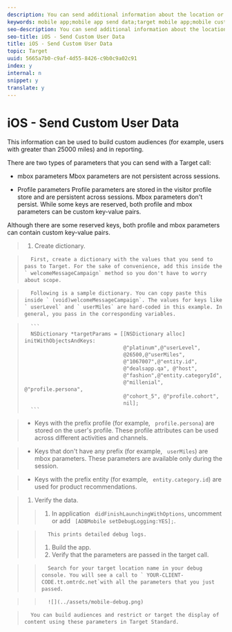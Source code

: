 ```yaml
---
description: You can send additional information about the location or the user to Target as name-value pairs.
keywords: mobile app;mobile app send data;target mobile app;mobile custom user data;mobile app custom data
seo-description: You can send additional information about the location or the user to Target as name-value pairs.
seo-title: iOS - Send Custom User Data
title: iOS - Send Custom User Data
topic: Target
uuid: 5665a7b0-c9af-4d55-8426-c9b0c9a02c91
index: y
internal: n
snippet: y
translate: y
---
```


# iOS - Send Custom User Data

This information can be used to build custom audiences (for example, users with greater than 25000 miles) and in reporting. 

There are two types of parameters that you can send with a Target call: 


* mbox parameters Mbox parameters are not persistent across sessions. 

* Profile parameters Profile parameters are stored in the visitor profile store and are persistent across sessions. Mbox parameters don't persist. While some keys are reserved, both profile and mbox parameters can be custom key-value pairs. 



Although there are some reserved keys, both profile and mbox parameters can contain custom key-value pairs. 

>1. Create dictionary.

>       First, create a dictionary with the values that you send to pass to Target. For the sake of convenience, add this inside the ` welcomeMessageCampaign` method so you don't have to worry about scope. 

>       Following is a sample dictionary. You can copy paste this inside ` (void)welcomeMessageCampaign`. The values for keys like ` userLevel` and ` userMiles` are hard-coded in this example. In general, you pass in the corresponding variables. 

>    
>       ```
>       NSDictionary *targetParams = [[NSDictionary alloc] initWithObjectsAndKeys: 
>                                     @"platinum",@"userLevel", 
>                                     @26500,@"userMiles", 
>                                     @"1067007",@"entity.id", 
>                                     @"dealsapp.qa", @"host", 
>                                     @"fashion",@"entity.categoryId", 
>                                     @"millenial", @"profile.persona", 
>                                     @"cohort_5", @"profile.cohort", 
>                                     nil];
>       ```


>    
>    * Keys with the prefix profile (for example, ` profile.persona`) are stored on the user's profile. These profile attributes can be used across different activities and channels. 

>    * Keys that don't have any prefix (for example, ` userMiles`) are mbox parameters. These parameters are available only during the session. 

>    * Keys with the prefix entity (for example, ` entity.category.id`) are used for product recommendations.

>1. Verify the data.
>   >1. In application ` didFinishLaunchingWithOptions`, uncomment or add ` [ADBMobile setDebugLogging:YES];`.

>   >       This prints detailed debug logs. 
>   >1. Build the app.
>   >1. Verify that the parameters are passed in the target call.

>   >       Search for your target location name in your debug console. You will see a call to ` YOUR-CLIENT-CODE.tt.omtrdc.net`with all the parameters that you just passed. 

>   >       ![](../assets/mobile-debug.png) 

>       You can build audiences and restrict or target the display of content using these parameters in Target Standard. 
